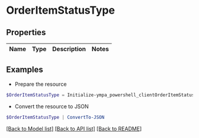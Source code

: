 # OrderItemStatusType
## Properties

Name | Type | Description | Notes
------------ | ------------- | ------------- | -------------

## Examples

- Prepare the resource
```powershell
$OrderItemStatusType = Initialize-ympa_powershell_clientOrderItemStatusType 
```

- Convert the resource to JSON
```powershell
$OrderItemStatusType | ConvertTo-JSON
```

[[Back to Model list]](../README.md#documentation-for-models) [[Back to API list]](../README.md#documentation-for-api-endpoints) [[Back to README]](../README.md)

